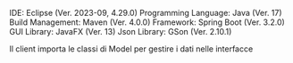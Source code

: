 IDE: Eclipse (Ver. 2023-09, 4.29.0)
Programming Language: Java (Ver. 17)
Build Management: Maven (Ver. 4.0.0)
Framework: Spring Boot (Ver. 3.2.0)
GUI Library: JavaFX (Ver. 13)
Json Library: GSon (Ver. 2.10.1)

Il client importa le classi di Model per gestire i dati nelle interfacce